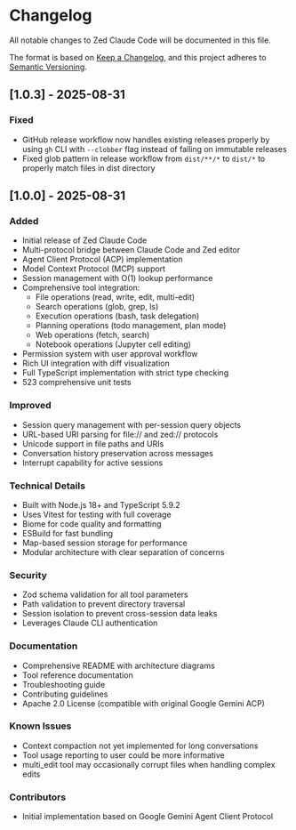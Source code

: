 # Changelog

All notable changes to Zed Claude Code will be documented in this file.

The format is based on [Keep a Changelog](https://keepachangelog.com/en/1.0.0/),
and this project adheres to [Semantic Versioning](https://semver.org/spec/v2.0.0.html).

## [1.0.3] - 2025-08-31

### Fixed
- GitHub release workflow now handles existing releases properly by using `gh` CLI with `--clobber` flag instead of failing on immutable releases
- Fixed glob pattern in release workflow from `dist/**/*` to `dist/*` to properly match files in dist directory

## [1.0.0] - 2025-08-31

### Added
- Initial release of Zed Claude Code
- Multi-protocol bridge between Claude Code and Zed editor
- Agent Client Protocol (ACP) implementation
- Model Context Protocol (MCP) support
- Session management with O(1) lookup performance
- Comprehensive tool integration:
  - File operations (read, write, edit, multi-edit)
  - Search operations (glob, grep, ls)
  - Execution operations (bash, task delegation)
  - Planning operations (todo management, plan mode)
  - Web operations (fetch, search)
  - Notebook operations (Jupyter cell editing)
- Permission system with user approval workflow
- Rich UI integration with diff visualization
- Full TypeScript implementation with strict type checking
- 523 comprehensive unit tests

### Improved
- Session query management with per-session query objects
- URL-based URI parsing for file:// and zed:// protocols
- Unicode support in file paths and URIs
- Conversation history preservation across messages
- Interrupt capability for active sessions

### Technical Details
- Built with Node.js 18+ and TypeScript 5.9.2
- Uses Vitest for testing with full coverage
- Biome for code quality and formatting
- ESBuild for fast bundling
- Map-based session storage for performance
- Modular architecture with clear separation of concerns

### Security
- Zod schema validation for all tool parameters
- Path validation to prevent directory traversal
- Session isolation to prevent cross-session data leaks
- Leverages Claude CLI authentication

### Documentation
- Comprehensive README with architecture diagrams
- Tool reference documentation
- Troubleshooting guide
- Contributing guidelines
- Apache 2.0 License (compatible with original Google Gemini ACP)

### Known Issues
- Context compaction not yet implemented for long conversations
- Tool usage reporting to user could be more informative
- multi_edit tool may occasionally corrupt files when handling complex edits

### Contributors
- Initial implementation based on Google Gemini Agent Client Protocol

